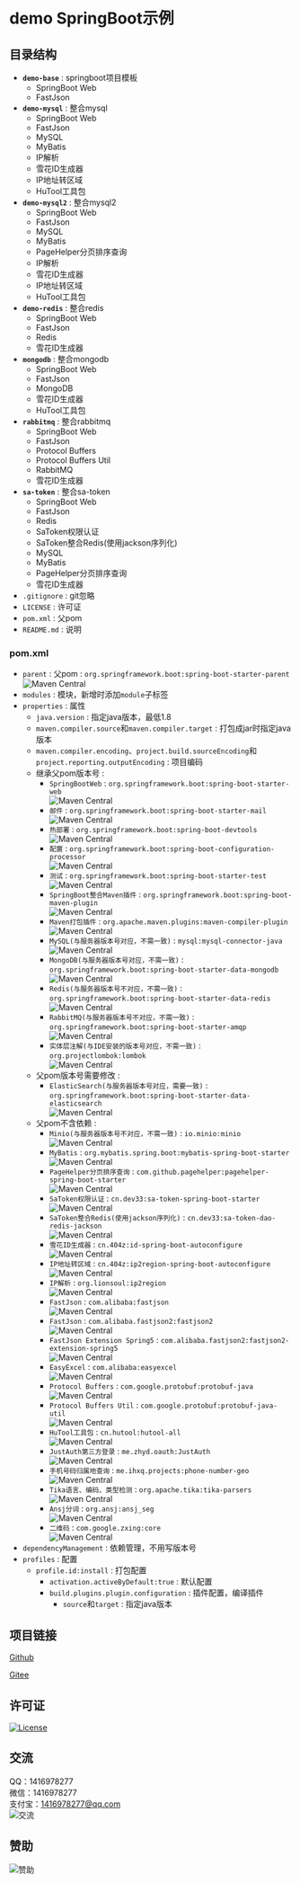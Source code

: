 # demo SpringBoot示例

## 目录结构
- **`demo-base`** : springboot项目模板
  - SpringBoot Web
  - FastJson
- **`demo-mysql`** : 整合mysql
  - SpringBoot Web
  - FastJson
  - MySQL
  - MyBatis
  - IP解析
  - 雪花ID生成器
  - IP地址转区域
  - HuTool工具包
- **`demo-mysql2`** : 整合mysql2
  - SpringBoot Web
  - FastJson
  - MySQL
  - MyBatis
  - PageHelper分页排序查询
  - IP解析
  - 雪花ID生成器
  - IP地址转区域
  - HuTool工具包
- **`demo-redis`** : 整合redis
  - SpringBoot Web
  - FastJson
  - Redis
  - 雪花ID生成器
- **`mongodb`** : 整合mongodb
  - SpringBoot Web
  - FastJson
  - MongoDB
  - 雪花ID生成器
  - HuTool工具包
- **`rabbitmq`** : 整合rabbitmq
  - SpringBoot Web
  - FastJson
  - Protocol Buffers
  - Protocol Buffers Util
  - RabbitMQ
  - 雪花ID生成器
- **`sa-token`** : 整合sa-token
  - SpringBoot Web
  - FastJson
  - Redis
  - SaToken权限认证
  - SaToken整合Redis(使用jackson序列化)
  - MySQL
  - MyBatis
  - PageHelper分页排序查询
  - 雪花ID生成器
- `.gitignore` : git忽略
- `LICENSE` : 许可证
- `pom.xml` : 父pom
- `README.md` : 说明

### pom.xml
- `parent` : 父pom : `org.springframework.boot:spring-boot-starter-parent`
  <br>![Maven Central](https://maven-badges.herokuapp.com/maven-central/org.springframework.boot/spring-boot-starter-parent/badge.svg)
- `modules` : 模块，新增时添加`module`子标签
- `properties` : 属性
  - `java.version` : 指定java版本，最低1.8
  - `maven.compiler.source`和`maven.compiler.target` : 打包成jar时指定java版本
  - `maven.compiler.encoding`、`project.build.sourceEncoding`和`project.reporting.outputEncoding` : 项目编码
  - 继承父pom版本号 :
    - `SpringBootWeb` : `org.springframework.boot:spring-boot-starter-web`
      <br>![Maven Central](https://maven-badges.herokuapp.com/maven-central/org.springframework.boot/spring-boot-starter-web/badge.svg)
    - `邮件` : `org.springframework.boot:spring-boot-starter-mail`
      <br>![Maven Central](https://maven-badges.herokuapp.com/maven-central/org.springframework.boot/spring-boot-starter-mail/badge.svg)
    - `热部署` : `org.springframework.boot:spring-boot-devtools`
      <br>![Maven Central](https://maven-badges.herokuapp.com/maven-central/org.springframework.boot/spring-boot-devtools/badge.svg)
    - `配置` : `org.springframework.boot:spring-boot-configuration-processor`
      <br>![Maven Central](https://maven-badges.herokuapp.com/maven-central/org.springframework.boot/spring-boot-configuration-processor/badge.svg)
    - `测试` : `org.springframework.boot:spring-boot-starter-test`
      <br>![Maven Central](https://maven-badges.herokuapp.com/maven-central/org.springframework.boot/spring-boot-starter-test/badge.svg)
    - `SpringBoot整合Maven插件` : `org.springframework.boot:spring-boot-maven-plugin`
      <br>![Maven Central](https://maven-badges.herokuapp.com/maven-central/org.springframework.boot/spring-boot-maven-plugin/badge.svg)
    - `Maven打包插件` : `org.apache.maven.plugins:maven-compiler-plugin`
      <br>![Maven Central](https://maven-badges.herokuapp.com/maven-central/org.apache.maven.plugins/maven-compiler-plugin/badge.svg)
    - `MySQL(与服务器版本号对应，不需一致)` : `mysql:mysql-connector-java`
      <br>![Maven Central](https://maven-badges.herokuapp.com/maven-central/mysql/mysql-connector-java/badge.svg)
    - `MongoDB(与服务器版本号对应，不需一致)` : `org.springframework.boot:spring-boot-starter-data-mongodb`
      <br>![Maven Central](https://maven-badges.herokuapp.com/maven-central/org.springframework.boot/spring-boot-starter-data-mongodb/badge.svg)
    - `Redis(与服务器版本号不对应，不需一致)` : `org.springframework.boot:spring-boot-starter-data-redis`
      <br>![Maven Central](https://maven-badges.herokuapp.com/maven-central/org.springframework.boot/spring-boot-starter-data-redis/badge.svg)
    - `RabbitMQ(与服务器版本号不对应，不需一致)` : `org.springframework.boot:spring-boot-starter-amqp`
      <br>![Maven Central](https://maven-badges.herokuapp.com/maven-central/org.springframework.boot/spring-boot-starter-amqp/badge.svg)
    - `实体层注解(与IDE安装的版本号对应，不需一致)` : `org.projectlombok:lombok`
      <br>![Maven Central](https://maven-badges.herokuapp.com/maven-central/org.projectlombok/lombok/badge.svg)
  - 父pom版本号需要修改 :
    - `ElasticSearch(与服务器版本号对应，需要一致)` : `org.springframework.boot:spring-boot-starter-data-elasticsearch`
      <br>![Maven Central](https://maven-badges.herokuapp.com/maven-central/org.springframework.boot/spring-boot-starter-data-elasticsearch/badge.svg)
  - 父pom不含依赖 :
    - `Minio(与服务器版本号不对应，不需一致)` : `io.minio:minio`
      <br>![Maven Central](https://maven-badges.herokuapp.com/maven-central/io.minio/minio/badge.svg)
    - `MyBatis` : `org.mybatis.spring.boot:mybatis-spring-boot-starter`
      <br>![Maven Central](https://maven-badges.herokuapp.com/maven-central/org.mybatis.spring.boot/mybatis-spring-boot-starter/badge.svg)
    - `PageHelper分页排序查询` : `com.github.pagehelper:pagehelper-spring-boot-starter`
      <br>![Maven Central](https://maven-badges.herokuapp.com/maven-central/com.github.pagehelper/pagehelper-spring-boot-starter/badge.svg)
    - `SaToken权限认证` : `cn.dev33:sa-token-spring-boot-starter`
      <br>![Maven Central](https://maven-badges.herokuapp.com/maven-central/cn.dev33/sa-token-spring-boot-starter/badge.svg)
    - `SaToken整合Redis(使用jackson序列化)` : `cn.dev33:sa-token-dao-redis-jackson`
      <br>![Maven Central](https://maven-badges.herokuapp.com/maven-central/cn.dev33/sa-token-dao-redis-jackson/badge.svg)
    - `雪花ID生成器` : `cn.404z:id-spring-boot-autoconfigure`
      <br>![Maven Central](https://maven-badges.herokuapp.com/maven-central/cn.404z/id-spring-boot-autoconfigure/badge.svg)
    - `IP地址转区域` : `cn.404z:ip2region-spring-boot-autoconfigure`
      <br>![Maven Central](https://maven-badges.herokuapp.com/maven-central/cn.404z/ip2region-spring-boot-autoconfigure/badge.svg)
    - `IP解析` : `org.lionsoul:ip2region`
      <br>![Maven Central](https://maven-badges.herokuapp.com/maven-central/org.lionsoul/ip2region/badge.svg)
    - `FastJson` : `com.alibaba:fastjson`
      <br>![Maven Central](https://maven-badges.herokuapp.com/maven-central/com.alibaba/fastjson/badge.svg)
    - `FastJson` : `com.alibaba.fastjson2:fastjson2`
      <br>![Maven Central](https://maven-badges.herokuapp.com/maven-central/com.alibaba.fastjson2/fastjson2/badge.svg)
    - `FastJson Extension Spring5` : `com.alibaba.fastjson2:fastjson2-extension-spring5`
      <br>![Maven Central](https://maven-badges.herokuapp.com/maven-central/com.alibaba.fastjson2/fastjson2-extension-spring5/badge.svg)
    - `EasyExcel` : `com.alibaba:easyexcel`
      <br>![Maven Central](https://maven-badges.herokuapp.com/maven-central/com.alibaba/easyexcel/badge.svg)
    - `Protocol Buffers` : `com.google.protobuf:protobuf-java`
      <br>![Maven Central](https://maven-badges.herokuapp.com/maven-central/com.google.protobuf/protobuf-java/badge.svg)
    - `Protocol Buffers Util` : `com.google.protobuf:protobuf-java-util`
      <br>![Maven Central](https://maven-badges.herokuapp.com/maven-central/com.google.protobuf/protobuf-java-util/badge.svg)
    - `HuTool工具包` : `cn.hutool:hutool-all`
      <br>![Maven Central](https://maven-badges.herokuapp.com/maven-central/cn.hutool/hutool-all/badge.svg)
    - `JustAuth第三方登录` : `me.zhyd.oauth:JustAuth`
      <br>![Maven Central](https://maven-badges.herokuapp.com/maven-central/me.zhyd.oauth/JustAuth/badge.svg)
    - `手机号码归属地查询` : `me.ihxq.projects:phone-number-geo`
      <br>![Maven Central](https://maven-badges.herokuapp.com/maven-central/me.ihxq.projects/phone-number-geo/badge.svg)
    - `Tika语言、编码、类型检测` : `org.apache.tika:tika-parsers`
      <br>![Maven Central](https://maven-badges.herokuapp.com/maven-central/org.apache.tika/tika-parsers/badge.svg)
    - `Ansj分词` : `org.ansj:ansj_seg`
      <br>![Maven Central](https://maven-badges.herokuapp.com/maven-central/org.ansj/ansj_seg/badge.svg)
    - `二维码` : `com.google.zxing:core`
      <br>![Maven Central](https://maven-badges.herokuapp.com/maven-central/com.google.zxing/core/badge.svg)
- `dependencyManagement` : 依赖管理，不用写版本号
- `profiles` : 配置
  - `profile.id:install` : 打包配置
    - `activation.activeByDefault:true` : 默认配置
    - `build.plugins.plugin.configuration` : 插件配置，编译插件
      - `source`和`target` : 指定java版本

## 项目链接
[Github](https://github.com/ALI1416/demo)

[Gitee](https://gitee.com/ALI1416/demo)

## 许可证
[![License](https://img.shields.io/badge/license-BSD-brightgreen)](https://opensource.org/licenses/BSD-3-Clause)

## 交流
QQ：1416978277  
微信：1416978277  
支付宝：1416978277@qq.com  
![交流](https://cdn.jsdelivr.net/gh/ALI1416/ALI1416/image/contact.png)

## 赞助
![赞助](https://cdn.jsdelivr.net/gh/ALI1416/ALI1416/image/donate.png)
